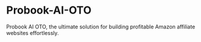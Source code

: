# Probook-AI-OTO
Probook AI OTO, the ultimate solution for building profitable Amazon affiliate websites effortlessly.
